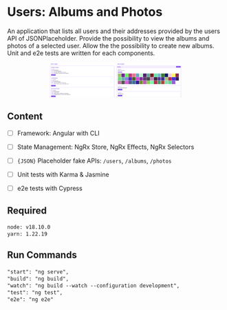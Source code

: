 # Users: Albums and Photos

An application that lists all users and their addresses provided by the users API of JSONPlaceholder. Provide the possibility to view the albums and photos of a selected user. Allow the the possibility to create new albums. Unit and e2e tests are written for each components.

<p align="center">
  <img src="preview-01.png" width="30%" />
  <img src="preview-02.png" width="30%" /> 
</p>

## Content
- [ ] Framework: Angular with CLI
- [ ] State Management: NgRx Store, NgRx Effects, NgRx Selectors
- [ ] `{JSON}` Placeholder fake APIs: `/users`, `/albums`, `/photos`
- [ ] Unit tests with Karma & Jasmine
- [ ] e2e tests with Cypress


## Required
```
node: v18.10.0
yarn: 1.22.19
```

## Run Commands
```
"start": "ng serve",
"build": "ng build",
"watch": "ng build --watch --configuration development",
"test": "ng test",
"e2e": "ng e2e"
```
